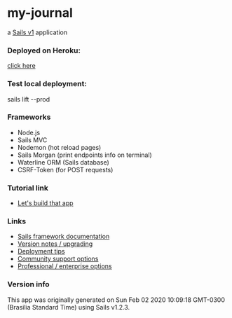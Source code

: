 # my-journal

a [Sails v1](https://sailsjs.com) application

### Deployed on Heroku:
[click here](https://mysterious-waters-52479.herokuapp.com/)

### Test local deployment:
sails lift --prod

### Frameworks
- Node.js
- Sails MVC
- Nodemon (hot reload pages)
- Sails Morgan (print endpoints info on terminal)
- Waterline ORM (Sails database)
- CSRF-Token (for POST requests)

### Tutorial link
+ [Let's build that app](https://www.youtube.com/watch?v=WRAAMMycrNM)

### Links

+ [Sails framework documentation](https://sailsjs.com/get-started)
+ [Version notes / upgrading](https://sailsjs.com/documentation/upgrading)
+ [Deployment tips](https://sailsjs.com/documentation/concepts/deployment)
+ [Community support options](https://sailsjs.com/support)
+ [Professional / enterprise options](https://sailsjs.com/enterprise)


### Version info

This app was originally generated on Sun Feb 02 2020 10:09:18 GMT-0300 (Brasilia Standard Time) using Sails v1.2.3.

<!-- Internally, Sails used [`sails-generate@1.16.13`](https://github.com/balderdashy/sails-generate/tree/v1.16.13/lib/core-generators/new). -->



<!--
Note:  Generators are usually run using the globally-installed `sails` CLI (command-line interface).  This CLI version is _environment-specific_ rather than app-specific, thus over time, as a project's dependencies are upgraded or the project is worked on by different developers on different computers using different versions of Node.js, the Sails dependency in its package.json file may differ from the globally-installed Sails CLI release it was originally generated with.  (Be sure to always check out the relevant [upgrading guides](https://sailsjs.com/upgrading) before upgrading the version of Sails used by your app.  If you're stuck, [get help here](https://sailsjs.com/support).)
-->


